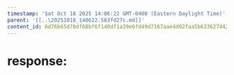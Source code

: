 ```yaml
---
timestamp: 'Sat Oct 18 2025 14:06:22 GMT-0400 (Eastern Daylight Time)'
parent: '[[..\20251018_140622.563fd27c.md]]'
content_id: 6d76b65d70df68bf6f140df1a39e6fd49d7167aae4d02faa5b63362744266256
---
```


# response:
